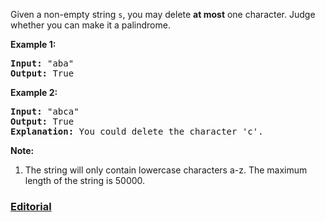 Given a non-empty string `s`, you may delete **at most** one character. Judge whether you can make it a palindrome.

**Example 1:**
<pre>
<b>Input:</b> "aba"
<b>Output:</b> True
</pre>

**Example 2:**
<pre>
<b>Input:</b> "abca"
<b>Output:</b> True
<b>Explanation:</b> You could delete the character 'c'.
</pre>

**Note:**

 1. The string will only contain lowercase characters a-z. The maximum length of the string is 50000.
 
### [Editorial](https://leetcode.com/articles/valid-palindrome-ii/)
